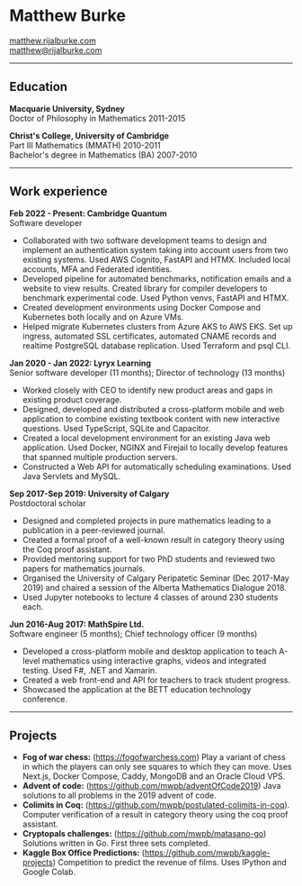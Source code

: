 # Matthew Burke

[matthew.rijalburke.com](https://matthew.rijalburke.com)  
[matthew@rijalburke.com](mailto:matthew@rijalburke.com)

---

## Education

**Macquarie University, Sydney**  
Doctor of Philosophy in Mathematics 2011-2015

**Christ's College, University of Cambridge**  
Part III Mathematics (MMATH) 2010-2011  
Bachelor's degree in Mathematics (BA) 2007-2010

---

## Work experience

**Feb 2022 - Present: Cambridge Quantum**  
Software developer

- Collaborated with two software development teams to design and implement an authentication system taking into account users from two existing systems. Used AWS Cognito, FastAPI and HTMX. Included local accounts, MFA and Federated identities.
- Developed pipeline for automated benchmarks, notification emails and a website to view results. Created library for compiler developers to benchmark experimental code. Used Python venvs, FastAPI and HTMX.
- Created development environments using Docker Compose and Kubernetes both locally and on Azure VMs.
- Helped migrate Kubernetes clusters from Azure AKS to AWS EKS. Set up ingress, automated SSL certificates, automated CNAME records and realtime PostgreSQL database replication. Used Terraform and psql CLI.

**Jan 2020 - Jan 2022: Lyryx Learning**  
Senior software developer (11 months); Director of technology (13 months)

- Worked closely with CEO to identify new product areas and gaps in existing product coverage.
- Designed, developed and distributed a cross-platform mobile and web application to combine existing textbook content with new interactive questions. Used TypeScript, SQLite and Capacitor.
- Created a local development environment for an existing Java web application. Used Docker, NGINX and Firejail to locally develop features that spanned multiple production servers.
- Constructed a Web API for automatically scheduling examinations. Used Java Servlets and MySQL.

**Sep 2017-Sep 2019: University of Calgary**  
Postdoctoral scholar

- Designed and completed projects in pure mathematics leading to a publication in a peer-reviewed journal.
- Created a formal proof of a well-known result in category theory using the Coq proof assistant.
- Provided mentoring support for two PhD students and reviewed two papers for mathematics journals.
- Organised the University of Calgary Peripatetic Seminar (Dec 2017-May 2019) and chaired a session of the Alberta Mathematics Dialogue 2018.
- Used Jupyter notebooks to lecture 4 classes of around 230 students each.

**Jun 2016-Aug 2017: MathSpire Ltd.**  
Software engineer (5 months); Chief technology officer (9 months)

- Developed a cross-platform mobile and desktop application to teach A-level mathematics using interactive graphs, videos and integrated testing. Used F\#, .NET and Xamarin.
- Created a web front-end and API for teachers to track student progress.
- Showcased the application at the BETT education technology conference.

---

## Projects

- **Fog of war chess:** (<https://fogofwarchess.com>) Play a variant of chess in which the players can only see squares to which they can move.
  Uses Next.js, Docker Compose, Caddy, MongoDB and an Oracle Cloud VPS.
- **Advent of code:** (<https://github.com/mwpb/adventOfCode2019>) Java solutions to all problems in the 2019 advent of code.
- **Colimits in Coq:** (<https://github.com/mwpb/postulated-colimits-in-coq>). Computer verification of a result in category theory using the coq proof assistant.
- **Cryptopals challenges:** (<https://github.com/mwpb/matasano-go>) Solutions written in Go. First three sets completed.
- **Kaggle Box Office Predictions:** (<https://github.com/mwpb/kaggle-projects>) Competition to predict the revenue of films. Uses IPython and Google Colab.
